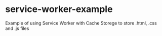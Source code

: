 # service-worker-example
Example of using Service Worker with Cache Storege to store .html, .css and .js files
